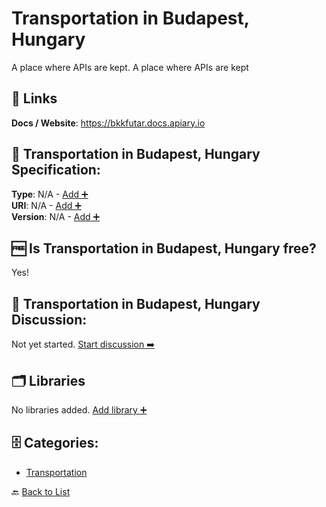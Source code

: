 # Transportation in Budapest, Hungary

A place where APIs are kept. A place where APIs are kept

##  🔗 Links
**Docs / Website**: https://bkkfutar.docs.apiary.io

## 🧬 Transportation in Budapest, Hungary Specification:
**Type**: N/A - [Add ➕](https://github.com/apis-list/apis-list/edit/main/apis/transport-for-budapest-hungary/transport-for-budapest-hungary.yaml)  
**URI**: N/A - [Add ➕](https://github.com/apis-list/apis-list/edit/main/apis/transport-for-budapest-hungary/transport-for-budapest-hungary.yaml)  
**Version**: N/A - [Add ➕](https://github.com/apis-list/apis-list/edit/main/apis/transport-for-budapest-hungary/transport-for-budapest-hungary.yaml)

## 🆓 Is Transportation in Budapest, Hungary free?
 Yes! 

## 💬 Transportation in Budapest, Hungary Discussion:
Not yet started. [Start discussion ➡️](https://github.com/apis-list/apis-list/discussions/new)

## 🗂️ Libraries

No libraries added. [Add library ➕](https://github.com/apis-list/apis-list/edit/main/apis/transport-for-budapest-hungary/transport-for-budapest-hungary.yaml)    


## 🗄️ Categories:
- [Transportation](https://github.com/apis-list/apis-list#transportation-)

🔙  [Back to List](https://github.com/apis-list/apis-list)
